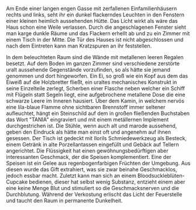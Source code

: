 Am Ende einer langen engen Gasse mit zerfallenen Einfamilienhäusern rechts und links, seht ihr ein dunkel flackerndes Leuchten in den Fenstern einer kleinen heimlich aussehenden Hütte. Das Licht wirkt als wäre das Haus schon eine Weile verlassen.
Durch die angeschlagenen Fenster sieht man karge dunkle Räume und das Flackern erhellt ab und zu ein Zimmer mit einem Tisch in der Mitte.
Die Tür des Hauses ist nicht abgeschlossen und nach dem Eintreten kann man Kratzspuren an ihr feststellen.

In dem beleuchteten Raum sind die Wände mit metallenen leeren Regalen besetzt.
Auf dem Boden im ganzen Zimmer sind verschiedene zerstörte uralt aussehende Gegenstände vorzufinden, so als hätte sie jemand genommen und dort hingeworfen.
Ein Ei, so groß wie ein Kopf aus dem das Eiweiß auf die Holzbretter fließt, ein uraltes mechanisches Konstrukt in seine Einzelteile zerlegt, Scherben einer Flasche neben welcher ein Schiff mit Flügeln statt Segeln liegt, eine aufgebrochene metallene Dose die eine schwarze Leere im Inneren hausiert.
Über dem Kamin, in welchem nervös eine lila-blaue Flamme ohne sichtbaren Brennstoff immer seltener aufleuchtet, hängt ein Steinschild auf dem in großen fließenden Buchstaben das Wort "TANIA" eingraviert und mit einem metällernen Implement durchgestrichen ist.
Die Stühle, wenn auch alt und marode aussehend, geben den Eindruck als hätte man einst oft und angenehm auf ihnen gesessen.
Der Tisch ist gedeckt mit Ilorils Schmiedewerkzeug als Besteck, einem Getränk in alte Porzellantassen eingefüllt und Gebäck auf Tellern angerichtet.
Die Flüssigkeit hat einen gewöhnungsbedürftigen aber interessanten Geschmack, der die Speisen komplementiert.
Eine der Speisen ist ein Gelee aus regenbogenfarbigen Früchten der Umgebung. Aus diesen wurde das Gift extrahiert, was sie zwar beinahe Geschmacklos, jedoch essbar macht.
Zuletzt kann man sich an einem Bloodsuckleblüten-Cupcake bedienen, dieser hat selbst wenig Substanz, entzieht einem aber eine keine Menge Blut und stimuliert so die Geschmacksnerven und die Durchblutung.
Während der Verkostung erlischt das Licht der Feuerstelle und taucht den Raum in permanente Dunkelheit.